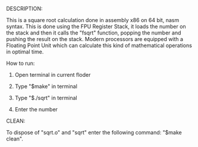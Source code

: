 DESCRIPTION:

This is a square root calculation done in assembly x86 on 64 bit, nasm syntax. This is done using the FPU Register Stack, it loads the number on the stack and then it calls the "fsqrt" function, popping the number and pushing the result on the stack. Modern processors are equipped with a Floating Point Unit which can calculate this kind of mathematical operations in optimal time.


How to run:

1. Open terminal in current floder

2. Type "$make" in terminal

3. Type "$./sqrt" in terminal

4. Enter the number


CLEAN:

To dispose of "sqrt.o" and "sqrt" enter the following command: "$make clean".
